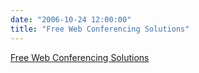 ```yaml
---
date: "2006-10-24 12:00:00"
title: "Free Web Conferencing Solutions"
---
```


[Free Web Conferencing Solutions](/lemire/blog/2006/10-24-free-web-conferencing-solutions)


